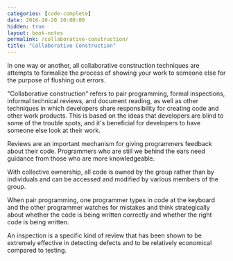 ```yaml
---
categories: [code-complete]
date: 2016-10-20 10:00:00
hidden: true
layout: book-notes
permalink: /collaborative-construction/
title: "Collaborative Construction"
---
```


In one way or another, all collaborative construction techniques are attempts to formalize the process of showing your work to someone else for the purpose of flushing out errors.

"Collaborative construction" refers to pair programming, formal inspections, informal technical reviews, and document reading, as well as other techniques in which developers share responsibility for creating code and other work products. This is based on the ideas that developers are blind to some of the trouble spots, and it's beneficial for developers to have someone else look at their work.

Reviews are an important mechanism for giving programmers feedback about their code. Programmers who are still we behind the ears need guidance from those who are more knowledgeable.

With collective ownership, all code is owned by the group rather than by individuals and can be accessed and modified by various members of the group.

When pair programming, one programmer types in code at the keyboard and the other programmer watches for mistakes and think strategically about whether the code is being written correctly and whether the right code is being written.

An inspection is a specific kind of review that has been shown to be extremely effective in detecting defects and to be relatively economical compared to testing.